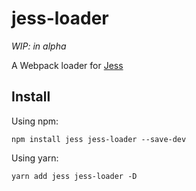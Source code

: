# jess-loader

_WIP: in alpha_

A Webpack loader for [Jess](https://jesscss.github.io/)

## Install

Using npm:

```console
npm install jess jess-loader --save-dev
```

Using yarn:

```console
yarn add jess jess-loader -D
```